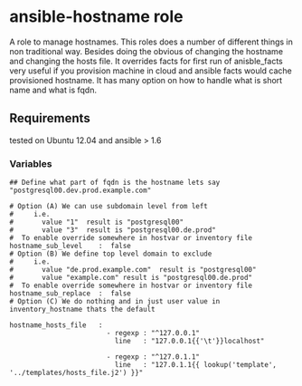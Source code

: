 ansible-hostname role
=====================

A role to manage hostnames. This roles does a number of different things in non traditional way. Besides doing the obvious of changing the hostname and changing the hosts file. It overrides facts for first run of anisble_facts very useful if you provision machine in cloud and ansible facts would cache provisioned hostname. It has many option on how to handle what is short name and what is fqdn.

Requirements
------------
tested on Ubuntu 12.04 and ansible > 1.6

### Variables
``` 
## Define what part of fqdn is the hostname lets say "postgresql00.dev.prod.example.com"

# Option (A) We can use subdomain level from left
#     i.e.
#       value "1"  result is "postgresql00"
#       value "3"  result is "postgresql00.de.prod"
#  To enable override somewhere in hostvar or inventory file
hostname_sub_level    :  false
# Option (B) We define top level domain to exclude
#     i.e.
#       value "de.prod.example.com"  result is "postgresql00"
#       value "example.com" result is "postgresql00.de.prod"
#  To enable override somewhere in hostvar or inventory file
hostname_sub_replace  :  false
# Option (C) We do nothing and in just user value in inventory_hostname thats the default

hostname_hosts_file   :
                        - regexp : "^127.0.0.1"
                          line   : "127.0.0.1{{'\t'}}localhost"

                        - regexp : "^127.0.1.1"
                          line   : "127.0.1.1{{ lookup('template', '../templates/hosts_file.j2') }}"
```
